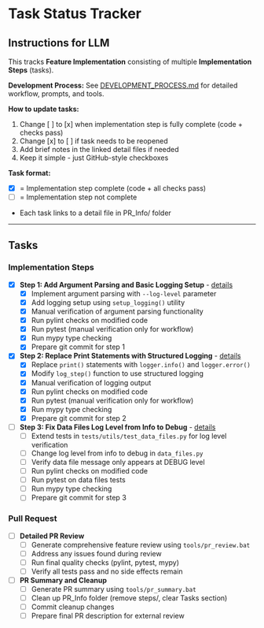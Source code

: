 # Task Status Tracker

## Instructions for LLM

This tracks **Feature Implementation** consisting of multiple **Implementation Steps** (tasks).

**Development Process:** See [DEVELOPMENT_PROCESS.md](./DEVELOPMENT_PROCESS.md) for detailed workflow, prompts, and tools.

**How to update tasks:**
1. Change [ ] to [x] when implementation step is fully complete (code + checks pass)
2. Change [x] to [ ] if task needs to be reopened
3. Add brief notes in the linked detail files if needed
4. Keep it simple - just GitHub-style checkboxes

**Task format:**
- [x] = Implementation step complete (code + all checks pass)
- [ ] = Implementation step not complete
- Each task links to a detail file in PR_Info/ folder

---

## Tasks

### Implementation Steps

- [x] **Step 1: Add Argument Parsing and Basic Logging Setup** - [details](steps/step_1.md)
  - [x] Implement argument parsing with `--log-level` parameter
  - [x] Add logging setup using `setup_logging()` utility
  - [x] Manual verification of argument parsing functionality
  - [x] Run pylint checks on modified code
  - [x] Run pytest (manual verification only for workflow)
  - [x] Run mypy type checking
  - [x] Prepare git commit for step 1

- [x] **Step 2: Replace Print Statements with Structured Logging** - [details](steps/step_2.md)
  - [x] Replace `print()` statements with `logger.info()` and `logger.error()`
  - [x] Modify `log_step()` function to use structured logging
  - [x] Manual verification of logging output
  - [x] Run pylint checks on modified code
  - [x] Run pytest (manual verification only for workflow)
  - [x] Run mypy type checking
  - [x] Prepare git commit for step 2

- [ ] **Step 3: Fix Data Files Log Level from Info to Debug** - [details](steps/step_3.md)
  - [ ] Extend tests in `tests/utils/test_data_files.py` for log level verification
  - [ ] Change log level from info to debug in `data_files.py`
  - [ ] Verify data file message only appears at DEBUG level
  - [ ] Run pylint checks on modified code
  - [ ] Run pytest on data files tests
  - [ ] Run mypy type checking
  - [ ] Prepare git commit for step 3

### Pull Request

- [ ] **Detailed PR Review**
  - [ ] Generate comprehensive feature review using `tools/pr_review.bat`
  - [ ] Address any issues found during review
  - [ ] Run final quality checks (pylint, pytest, mypy)
  - [ ] Verify all tests pass and no side effects remain

- [ ] **PR Summary and Cleanup**
  - [ ] Generate PR summary using `tools/pr_summary.bat`
  - [ ] Clean up PR_Info folder (remove steps/, clear Tasks section)
  - [ ] Commit cleanup changes
  - [ ] Prepare final PR description for external review